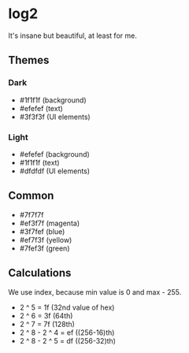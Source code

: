 # log2

It's insane but beautiful, at least for me.

## Themes

### Dark

- #1f1f1f (background)
- #efefef (text)
- #3f3f3f (UI elements)

### Light

- #efefef (background)
- #1f1f1f (text)
- #dfdfdf (UI elements)

## Common

- #7f7f7f
- #ef3f7f (magenta)
- #3f7fef (blue)
- #ef7f3f (yellow)
- #7fef3f (green)

## Calculations

We use index, because min value is 0 and max - 255.

- 2 ^ 5 = 1f (32nd value of hex)
- 2 ^ 6 = 3f (64th)
- 2 ^ 7 = 7f (128th)
- 2 ^ 8 - 2 ^ 4 = ef ((256-16)th)
- 2 ^ 8 - 2 ^ 5 = df ((256-32)th)
